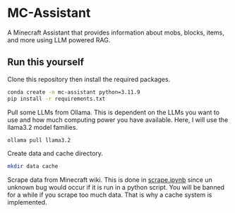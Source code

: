 # MC-Assistant

A Minecraft Assistant that provides information about mobs, blocks, items, and more using LLM powered RAG. 

## Run this yourself 

Clone this repository then install the required packages.
```bash
conda create -n mc-assistant python=3.11.9
pip install -r requirements.txt
```

Pull some LLMs from Ollama. 
This is dependent on the LLMs you want to use and how much computing power you have available. 
Here, I will use the llama3.2 model families. 
```bash
ollama pull llama3.2 
```

Create data and cache directory. 
```bash
mkdir data cache 
```

Scrape data from Minecraft wiki. 
This is done in [scrape.ipynb](scrape.ipynb) since un unknown bug would occur if it is run in a python script. 
You will be banned for a while if you scrape too much data. 
That is why a cache system is implemented. 

